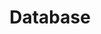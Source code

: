 ---
title: 'Database'
weight: 1
type: docs
toc: true
sidebar:
  open: true
prev: 
next: 
params:
  editURL:
---